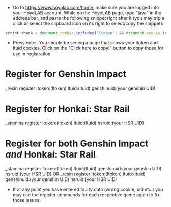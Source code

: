 - Go to https://www.hoyolab.com/home, make sure you are logged into your HoyoLAB account. While on the HoyoLAB page,
type "java" in the address bar, and paste the following snippet right after it (you may triple click or select the clipboard icon on its right to select/copy the snippet):

```js
script:check = document.cookie.includes('ltoken') && document.cookie.includes('ltuid') || alert('Please logout and log back in before trying again, cookie is currently expired/invalid!');  var ltoken = document.cookie.match(/(?<=ltoken=)[^;]*/); var ltuid = document.cookie.match(/(?<=ltuid=)[^;]*/); var output = "ltoken:" + ltoken + " ltuid:" + ltuid; cookie = document.cookie; check && document.write(`<p>${output}</p><br><button onclick="navigator.clipboard.writeText('${output}')">Click here to copy!</button><br>`)
```

- Press enter. You should be seeing a page that shows your ltoken and ltuid cookies. Click on the "Click here to copy!" button to copy those for use in registration.

<h1>Register for Genshin Impact</h1>
_resin register ltoken:(ltoken) ltuid:(ltuid) genshinuid:(your genshin UID)

<h1>Register for Honkai: Star Rail</h1>
_stamina register ltoken:(ltoken) ltuid:(ltuid) hsruid:(your HSR UID)

<h1>Register for both Genshin Impact <i>and</i> Honkai: Star Rail</h1>
_stamina register ltoken:(ltoken) ltuid:(ltuid) genshinuid:(your genshin UID) hsruid:(your HSR UID)
OR
_resin register ltoken:(ltoken) ltuid:(ltuid) genshinuid:(your genshin UID) hsruid:(your HSR UID)

- If at any point you have entered faulty data (wrong cookie, uid etc.) you may use the register commands 
for each respective game again to fix those issues.
